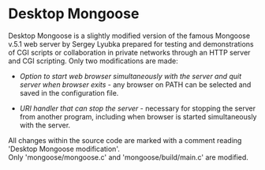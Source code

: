 
Desktop Mongoose
==================================
  
Desktop Mongoose is a slightly modified version of the famous Mongoose v.5.1 web server by Sergey Lyubka prepared for testing and demonstrations of CGI scripts or collaboration in private networks through an HTTP server and CGI scripting. Only two modifications are made:  

* *Option to start web browser simultaneously with the server and quit server when browser exits* - any browser on PATH can be selected and saved in the configuration file.  

* *URI handler that can stop the server* - necessary for stopping the server from another program, including when browser is started simultaneously with the server.  

All changes within the source code are marked with a comment reading 'Desktop Mongoose modification'.  
Only 'mongoose/mongoose.c' and 'mongoose/build/main.c' are modified.  
  
